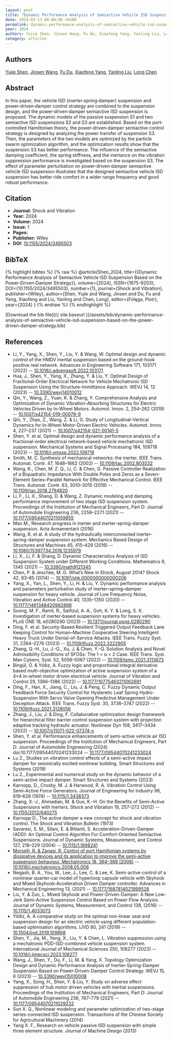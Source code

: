 ```yaml
---
layout: post
title: "Dynamic Performance Analysis of Semiactive Vehicle ISD Suspension Based on the Power‐Driven‐Damper Strategy"
date: 2024-03-13 00:00:00 +0100
permalink: dynamic-performance-analysis-of-semiactive-vehicle-isd-suspension-based-on-the-power-driven-damper-strategy
year: 2024
authors: Yujie Shen, Jinsen Wang, Fu Du, Xiaofeng Yang, Yanling Liu, Long Chen
category: articles
---
```

 
## Authors
[Yujie Shen](authors/yujie-shen), [Jinsen Wang](authors/jinsen-wang), [Fu Du](authors/fu-du), [Xiaofeng Yang](authors/xiaofeng-yang), [Yanling Liu](authors/yanling-liu), [Long Chen](authors/long-chen)
 
## Abstract
In this paper, the vehicle ISD (inerter‐spring‐damper) suspension and power‐driven‐damper control strategy are combined to the suspension design, and the power‐driven‐damper semiactive ISD suspension is proposed. The dynamic models of the passive suspension S1 and two semiactive ISD suspensions S2 and S3 are established. Based on the port‐controlled Hamiltonian theory, the power‐driven‐damper semiactive control strategy is designed by analyzing the power transfer of suspension S3. Then, the parameters of the two models are optimized by the particle swarm optimization algorithm, and the optimization results show that the suspension S3 has better performance. The influence of the semiactive damping coefficient, the spring stiffness, and the inertance on the vibration suppression performance is investigated based on the suspension S3. The effect of parameter perturbation on power‐driven‐damper semiactive vehicle ISD suspension illustrates that the designed semiactive vehicle ISD suspension has better ride comfort in a wider range frequency and good robust performance.
 
## Citation
- **Journal:** Shock and Vibration
- **Year:** 2024
- **Volume:** 2024
- **Issue:** 1
- **Pages:** 
- **Publisher:** Wiley
- **DOI:** [10.1155/2024/3495503](https://doi.org/10.1155/2024/3495503)
 
## BibTeX
{% highlight bibtex %}
{% raw %}
@article{Shen_2024,
  title={{Dynamic Performance Analysis of Semiactive Vehicle ISD Suspension Based on the Power‐Driven‐Damper Strategy}},
  volume={2024},
  ISSN={1875-9203},
  DOI={10.1155/2024/3495503},
  number={1},
  journal={Shock and Vibration},
  publisher={Wiley},
  author={Shen, Yujie and Wang, Jinsen and Du, Fu and Yang, Xiaofeng and Liu, Yanling and Chen, Long},
  editor={Folęga, Piotr},
  year={2024}
}
{% endraw %}
{% endhighlight %}
 
[Download the bib file]({{ site.baseurl }}/assets/bib/dynamic-performance-analysis-of-semiactive-vehicle-isd-suspension-based-on-the-power-driven-damper-strategy.bib)
 
## References
- Li, Y., Yang, X., Shen, Y., Liu, Y. & Wang, W. Optimal design and dynamic control of the HMDV inertial suspension based on the ground-hook positive real network. Advances in Engineering Software 171, 103171 (2022) -- [10.1016/j.advengsoft.2022.103171](https://doi.org/10.1016/j.advengsoft.2022.103171)
- Hua, J., Shen, Y., Yang, X., Zhang, Y. & Liu, Y. Optimal Design of Fractional-Order Electrical Network for Vehicle Mechatronic ISD Suspension Using the Structure-Immittance Approach. WEVJ 14, 12 (2023) -- [10.3390/wevj14010012](https://doi.org/10.3390/wevj14010012)
- Qin, Y., Wang, Z., Yuan, K. & Zhang, Y. Comprehensive Analysis and Optimization of Dynamic Vibration-Absorbing Structures for Electric Vehicles Driven by In-Wheel Motors. Automot. Innov. 2, 254–262 (2019) -- [10.1007/s42154-019-00079-9](https://doi.org/10.1007/s42154-019-00079-9)
- Qin, Y., Zhao, Z., Wang, Z. & Li, G. Study of Longitudinal–Vertical Dynamics for In-Wheel Motor-Driven Electric Vehicles. Automot. Innov. 4, 227–237 (2021) -- [10.1007/s42154-021-00141-5](https://doi.org/10.1007/s42154-021-00141-5)
- Shen, Y. et al. Optimal design and dynamic performance analysis of a fractional-order electrical network-based vehicle mechatronic ISD suspension. Mechanical Systems and Signal Processing 184, 109718 (2023) -- [10.1016/j.ymssp.2022.109718](https://doi.org/10.1016/j.ymssp.2022.109718)
- Smith, M. C. Synthesis of mechanical networks: the inerter. IEEE Trans. Automat. Contr. 47, 1648–1662 (2002) -- [10.1109/tac.2002.803532](https://doi.org/10.1109/tac.2002.803532)
- Wang, K., Chen, M. Z. Q., Li, C. & Chen, G. Passive Controller Realization of a Biquadratic Impedance With Double Poles and Zeros as a Seven-Element Series–Parallel Network for Effective Mechanical Control. IEEE Trans. Automat. Contr. 63, 3010–3015 (2018) -- [10.1109/tac.2018.2794820](https://doi.org/10.1109/tac.2018.2794820)
- Li, F., Li, X., Shang, D. & Wang, Z. Dynamic modeling and damping performance improvement of two stage ISD suspension system. Proceedings of the Institution of Mechanical Engineers, Part D: Journal of Automobile Engineering 236, 2259–2271 (2021) -- [10.1177/09544070211059955](https://doi.org/10.1177/09544070211059955)
- Mao M., Research progress in inerter and inerter-spring-damper suspension. Acta Armamentarii (2016)
- Wang, R. et al. A study of the hydraulically interconnected inerter-spring-damper suspension system. Mechanics Based Design of Structures and Machines 45, 415–429 (2016) -- [10.1080/15397734.2016.1235979](https://doi.org/10.1080/15397734.2016.1235979)
- Li, X., Li, F. & Shang, D. Dynamic Characteristics Analysis of ISD Suspension System under Different Working Conditions. Mathematics 9, 1345 (2021) -- [10.3390/math9121345](https://doi.org/10.3390/math9121345)
- Chen, P. & Jeschke, M. G. What’s New in Shock, August 2014? Shock 42, 83–85 (2014) -- [10.1097/shk.0000000000000206](https://doi.org/10.1097/shk.0000000000000206)
- Yang, X., Yan, L., Shen, Y., Li, H. & Liu, Y. Dynamic performance analysis and parameters perturbation study of inerter–spring–damper suspension for heavy vehicle. Journal of Low Frequency Noise, Vibration and Active Control 40, 1335–1350 (2020) -- [10.1177/1461348420962898](https://doi.org/10.1177/1461348420962898)
- Soong, M. F., Ramli, R., Saifizul, A. A., Goh, K. Y. & Long, S. X. Investigation of inerter-based suspension systems for heavy vehicles. PLoS ONE 18, e0280290 (2023) -- [10.1371/journal.pone.0280290](https://doi.org/10.1371/journal.pone.0280290)
- Ding, F. et al. Security-Based Resilient Triggered Output Feedback Lane Keeping Control for Human–Machine Cooperative Steering Intelligent Heavy Truck Under Denial-of-Service Attacks. IEEE Trans. Fuzzy Syst. 31, 2264–2276 (2023) -- [10.1109/tfuzz.2022.3222905](https://doi.org/10.1109/tfuzz.2022.3222905)
- Zhang, Q.-H., Lu, J.-G., Xu, J. & Chen, Y.-Q. Solution Analysis and Novel Admissibility Conditions of SFOSs: The 1 &lt; α &lt; 2 Case. IEEE Trans. Syst. Man Cybern, Syst. 52, 5056–5067 (2022) -- [10.1109/tsmc.2021.3113673](https://doi.org/10.1109/tsmc.2021.3113673)
- Bingül, Ö. & Yıldız, A. Fuzzy logic and proportional integral derivative based multi-objective optimization of active suspension system of a 4×4 in-wheel motor driven electrical vehicle. Journal of Vibration and Control 29, 1366–1386 (2022) -- [10.1177/10775463211062691](https://doi.org/10.1177/10775463211062691)
- Ding, F., Han, X., Jiang, C., Liu, J. & Peng, C. Fuzzy Dynamic Output Feedback Force Security Control for Hysteretic Leaf Spring Hydro-Suspension With Servo Valve Opening Predictive Management Under Deception Attack. IEEE Trans. Fuzzy Syst. 30, 3736–3747 (2022) -- [10.1109/tfuzz.2021.3128056](https://doi.org/10.1109/tfuzz.2021.3128056)
- Zhang, J., Liu, J. & Ding, F. Collaborative optimization design framework for hierarchical filter barrier control suspension system with projection adaptive tracking hydraulic actuator. Nonlinear Dyn 108, 3417–3434 (2022) -- [10.1007/s11071-022-07374-x](https://doi.org/10.1007/s11071-022-07374-x)
- Shen, Y. et al. Performance enhancements of semi-active vehicle air ISD suspension. Proceedings of the Institution of Mechanical Engineers, Part D: Journal of Automobile Engineering (2024) doi:10.1177/09544070241233024 -- [10.1177/09544070241233024](https://doi.org/10.1177/09544070241233024)
- Lu Z., Studies on vibration control effects of a semi-active impact damper for seismically excited nonlinear building. Smart Structures and Systems (2019)
- Lu Z., Experimental and numerical study on the dynamic behavior of a semi-active impact damper. Smart Structures and Systems (2023)
- Karnopp, D., Crosby, M. J. & Harwood, R. A. Vibration Control Using Semi-Active Force Generators. Journal of Engineering for Industry 96, 619–626 (1974) -- [10.1115/1.3438373](https://doi.org/10.1115/1.3438373)
- Zhang, X.-J., Ahmadian, M. & Guo, K.-H. On the Benefits of Semi-Active Suspensions with Inerters. Shock and Vibration 19, 257–272 (2012) -- [10.1155/2012/640275](https://doi.org/10.1155/2012/640275)
- Karnopp D., The active damper a new concept for shock and vibration control. The Shock and Vibration Bulletin (1973)
- Savaresi, S. M., Silani, E. & Bittanti, S. Acceleration-Driven-Damper (ADD): An Optimal Control Algorithm For Comfort-Oriented Semiactive Suspensions. Journal of Dynamic Systems, Measurement, and Control 127, 218–229 (2004) -- [10.1115/1.1898241](https://doi.org/10.1115/1.1898241)
- [Morselli, R. & Zanasi, R. Control of port Hamiltonian systems by dissipative devices and its application to improve the semi-active suspension behaviour. Mechatronics 18, 364–369 (2008)](control-of-port-hamiltonian-systems-by-dissipative-devices-and-its-application-to-improve-the-semi-active-suspension-behaviour) -- [10.1016/j.mechatronics.2008.05.008](https://doi.org/10.1016/j.mechatronics.2008.05.008)
- Negash, B. A., You, W., Lee, J., Lee, C. & Lee, K. Semi-active control of a nonlinear quarter-car model of hyperloop capsule vehicle with Skyhook and Mixed Skyhook-Acceleration Driven Damper controller. Advances in Mechanical Engineering 13, (2021) -- [10.1177/1687814021999528](https://doi.org/10.1177/1687814021999528)
- Liu, Y. & Zuo, L. Mixed Skyhook and Power-Driven-Damper: A New Low-Jerk Semi-Active Suspension Control Based on Power Flow Analysis. Journal of Dynamic Systems, Measurement, and Control 138, (2016) -- [10.1115/1.4033073](https://doi.org/10.1115/1.4033073)
- Yildiz, A. A comparative study on the optimal non-linear seat and suspension design for an electric vehicle using different population-based optimisation algorithms. IJVD 80, 241 (2019) -- [10.1504/ijvd.2019.109868](https://doi.org/10.1504/ijvd.2019.109868)
- Shen, Y., Jia, M., Yang, X., Liu, Y. & Chen, L. Vibration suppression using a mechatronic PDD-ISD-combined vehicle suspension system. International Journal of Mechanical Sciences 250, 108277 (2023) -- [10.1016/j.ijmecsci.2023.108277](https://doi.org/10.1016/j.ijmecsci.2023.108277)
- Wang, J., Shen, Y., Du, F., Li, M. & Yang, X. Topology Optimization Design and Dynamic Performance Analysis of Inerter-Spring-Damper Suspension Based on Power-Driven-Damper Control Strategy. WEVJ 15, 8 (2023) -- [10.3390/wevj15010008](https://doi.org/10.3390/wevj15010008)
- Yang, X., Song, H., Shen, Y. & Liu, Y. Study on adverse effect suppression of hub motor driven vehicles with inertial suspensions. Proceedings of the Institution of Mechanical Engineers, Part D: Journal of Automobile Engineering 236, 767–779 (2021) -- [10.1177/09544070211029232](https://doi.org/10.1177/09544070211029232)
- Sun X. Q., Nonlinear modeling and parameter optimization of two-stage series-connected ISD suspension. Transactions of the Chinese Society for Agricultural Machinery (2014)
- Yang X. F., Research on vehicle passive ISD suspension with simple three element structure. Journal of Machine Design (2013)

